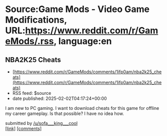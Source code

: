 # Source:Game Mods - Video Game Modifications, URL:https://www.reddit.com/r/GameMods/.rss, language:en

## NBA2K25 Cheats
 - [https://www.reddit.com/r/GameMods/comments/1ifp0am/nba2k25_cheats](https://www.reddit.com/r/GameMods/comments/1ifp0am/nba2k25_cheats)
 - RSS feed: $source
 - date published: 2025-02-02T04:17:24+00:00

<!-- SC_OFF --><div class="md"><p>I am new to PC gaming. I want to download cheats for this game for offline my career gameplay. Is that possible? I have no idea how. </p> </div><!-- SC_ON --> &#32; submitted by &#32; <a href="https://www.reddit.com/user/sofa___king___cool"> /u/sofa___king___cool </a> <br/> <span><a href="https://www.reddit.com/r/GameMods/comments/1ifp0am/nba2k25_cheats/">[link]</a></span> &#32; <span><a href="https://www.reddit.com/r/GameMods/comments/1ifp0am/nba2k25_cheats/">[comments]</a></span>

